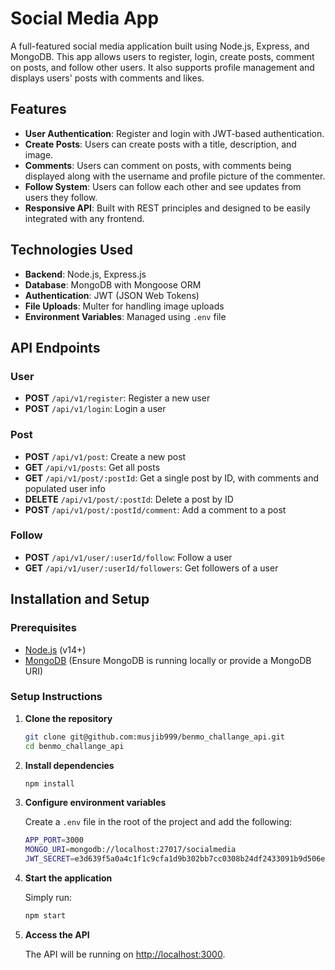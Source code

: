 # Social Media App

A full-featured social media application built using Node.js, Express, and MongoDB. This app allows users to register, login, create posts, comment on posts, and follow other users. It also supports profile management and displays users' posts with comments and likes.

## Features

- **User Authentication**: Register and login with JWT-based authentication.
- **Create Posts**: Users can create posts with a title, description, and image.
- **Comments**: Users can comment on posts, with comments being displayed along with the username and profile picture of the commenter.
- **Follow System**: Users can follow each other and see updates from users they follow.
- **Responsive API**: Built with REST principles and designed to be easily integrated with any frontend.

## Technologies Used

- **Backend**: Node.js, Express.js
- **Database**: MongoDB with Mongoose ORM
- **Authentication**: JWT (JSON Web Tokens)
- **File Uploads**: Multer for handling image uploads
- **Environment Variables**: Managed using `.env` file

## API Endpoints

### User

- **POST** `/api/v1/register`: Register a new user
- **POST** `/api/v1/login`: Login a user

### Post

- **POST** `/api/v1/post`: Create a new post
- **GET** `/api/v1/posts`: Get all posts
- **GET** `/api/v1/post/:postId`: Get a single post by ID, with comments and populated user info
- **DELETE** `/api/v1/post/:postId`: Delete a post by ID
- **POST** `/api/v1/post/:postId/comment`: Add a comment to a post

### Follow

- **POST** `/api/v1/user/:userId/follow`: Follow a user
- **GET** `/api/v1/user/:userId/followers`: Get followers of a user

## Installation and Setup

### Prerequisites

- [Node.js](https://nodejs.org/en/) (v14+)
- [MongoDB](https://www.mongodb.com/) (Ensure MongoDB is running locally or provide a MongoDB URI)

### Setup Instructions

1. **Clone the repository**

    ```bash
    git clone git@github.com:musjib999/benmo_challange_api.git
    cd benmo_challange_api
    ```

2. **Install dependencies**

    ```bash
    npm install
    ```

3. **Configure environment variables**

    Create a `.env` file in the root of the project and add the following:

    ```bash
    APP_PORT=3000
    MONGO_URI=mongodb://localhost:27017/socialmedia
    JWT_SECRET=e3d639f5a0a4c1f1c9cfa1d9b302bb7cc0308b24df2433091b9d506e9bb6369f
    ```

4. **Start the application**

    Simply run:

    ```bash
    npm start
    ```

5. **Access the API**

    The API will be running on [http://localhost:3000](http://localhost:3000).
